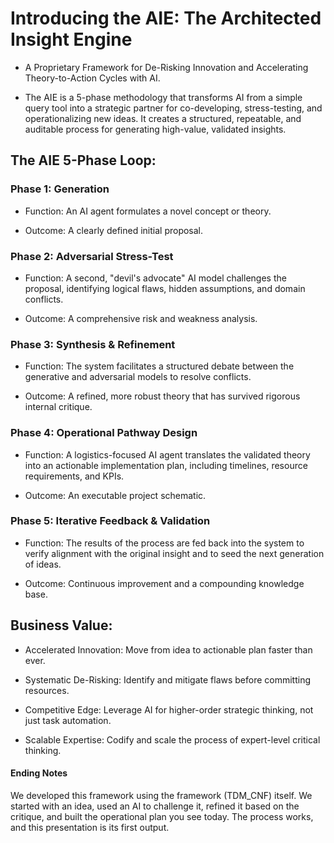 # Introducing the AIE: The Architected Insight Engine

- A Proprietary Framework for De-Risking Innovation and Accelerating Theory-to-Action Cycles with AI.

- The AIE is a 5-phase methodology that transforms AI from a simple query tool into a strategic partner for co-developing, stress-testing, and operationalizing new ideas. It creates a structured, repeatable, and auditable process for generating high-value, validated insights.

## The AIE 5-Phase Loop:

### Phase 1: Generation

- Function: An AI agent formulates a novel concept or theory.

- Outcome: A clearly defined initial proposal.

### Phase 2: Adversarial Stress-Test

- Function: A second, "devil's advocate" AI model challenges the proposal, identifying logical flaws, hidden assumptions, and domain conflicts.

- Outcome: A comprehensive risk and weakness analysis.

### Phase 3: Synthesis & Refinement

- Function: The system facilitates a structured debate between the generative and adversarial models to resolve conflicts.

- Outcome: A refined, more robust theory that has survived rigorous internal critique.

### Phase 4: Operational Pathway Design

- Function: A logistics-focused AI agent translates the validated theory into an actionable implementation plan, including timelines, resource requirements, and KPIs.

- Outcome: An executable project schematic.

### Phase 5: Iterative Feedback & Validation

- Function: The results of the process are fed back into the system to verify alignment with the original insight and to seed the next generation of ideas.

- Outcome: Continuous improvement and a compounding knowledge base.

## Business Value:

- Accelerated Innovation: Move from idea to actionable plan faster than ever.

- Systematic De-Risking: Identify and mitigate flaws before committing resources.

- Competitive Edge: Leverage AI for higher-order strategic thinking, not just task automation.

- Scalable Expertise: Codify and scale the process of expert-level critical thinking.

#### Ending Notes
We developed this framework using the framework (TDM_CNF) itself. We started with an idea, used an AI to challenge it, refined it based on the critique, and built the operational plan you see today. The process works, and this presentation is its first output.